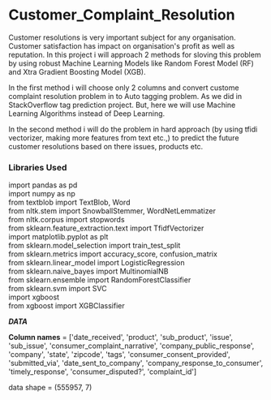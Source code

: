 # Customer_Complaint_Resolution

Customer resolutions is very important subject for any organisation. Customer satisfaction has impact on organisation's profit as well as reputation. In this project i will approach 2 methods for sloving this problem by using robust Machine Learning Models like Random Forest Model (RF) and Xtra Gradient Boosting Model (XGB). <br />

In the first method i will choose only 2 columns and convert custome complaint resolution problem in to Auto tagging problem. As we did in StackOverflow tag prediction project. But, here we will use Machine Learning Algorithms instead of Deep Learning. 

In the second method i will do the problem in hard approach (by using tfidi vectorizer, making more features from text etc.,) to predict the future customer resolutions based on there issues, products etc.

### Libraries Used

import pandas as pd <br />
import numpy as np <br />
from textblob import TextBlob, Word <br />
from nltk.stem import SnowballStemmer, WordNetLemmatizer <br />
from nltk.corpus import stopwords <br />
from sklearn.feature_extraction.text import TfidfVectorizer <br />
import matplotlib.pyplot as plt <br />
from sklearn.model_selection import train_test_split <br />
from sklearn.metrics import accuracy_score, confusion_matrix <br />
from sklearn.linear_model import LogisticRegression <br />
from sklearn.naive_bayes import MultinomialNB <br />
from sklearn.ensemble import RandomForestClassifier <br />
from sklearn.svm import SVC <br />
import xgboost <br />
from xgboost import XGBClassifier

***DATA***

__**Column names**__ = ['date_received', 'product', 'sub_product', 'issue', 'sub_issue',
       'consumer_complaint_narrative', 'company_public_response',
       'company', 'state', 'zipcode', 'tags', 'consumer_consent_provided',
       'submitted_via', 'date_sent_to_company',
       'company_response_to_consumer', 'timely_response',
       'consumer_disputed?', 'complaint_id']
       
data shape = (555957, 7)



